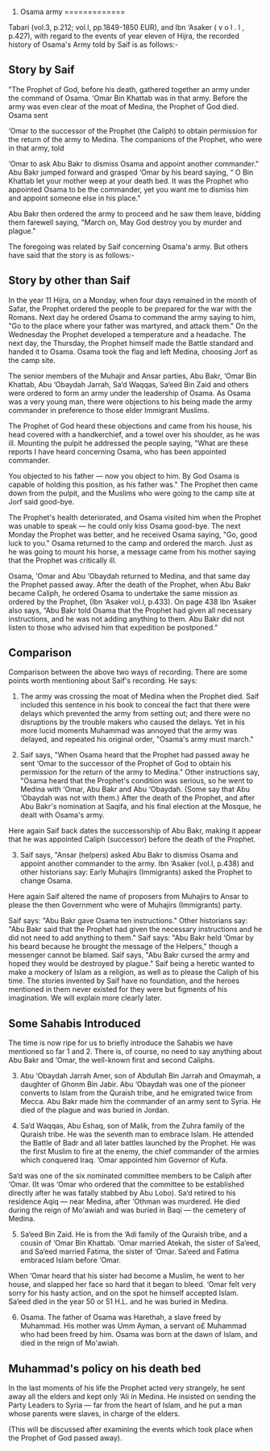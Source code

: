 1. Osama army
=============

Tabari (vol.3, p.212; vol.l, pp.1849-1850 EUR), and Ibn ‘Asaker ( v o l
. l , p.427), with regard to the events of year eleven of Hijra, the
recorded history of Osama's Army told by Saif is as follows:-

Story by Saif
-------------

"The Prophet of God, before his death, gathered together an army under
the command of Osama. ‘Omar Bin Khattab was in that army. Before the
army was even clear of the moat of Medina, the Prophet of God died.
Osama sent

‘Omar to the successor of the Prophet (the Caliph) to obtain permission
for the return of the army to Medina. The companions of the Prophet, who
were in that army, told

‘Omar to ask Abu Bakr to dismiss Osama and appoint another commander."
Abu Bakr jumped forward and grasped ‘Omar by his beard saying, “ O Bin
Khattab let your mother weep at your death bed. It was the Prophet who
appointed Osama to be the commander, yet you want me to dismiss him and
appoint someone else in his place."

Abu Bakr then ordered the army to proceed and he saw them leave, bidding
them farewell saying, "March on, May God destroy you by murder and
plague."

The foregoing was related by Saif concerning Osama's army. But others
have said that the story is as follows:-

Story by other than Saif
------------------------

In the year 11 Hijra, on a Monday, when four days remained in the month
of Safar, the Prophet ordered the people to be prepared for the war with
the Romans. Next day he ordered Osama to command the army saying to him,
"Go to the place where your father was martyred, and attack them." On
the Wednesday the Prophet developed a temperature and a headache. The
next day, the Thursday, the Prophet himself made the Battle standard and
handed it to Osama. Osama took the flag and left Medina, choosing Jorf
as the camp site.

The senior members of the Muhajir and Ansar parties, Abu Bakr, ‘Omar Bin
Khattab, Abu ‘Obaydah Jarrah, Sa‘d Waqqas, Sa‘eed Bin Zaid and others
were ordered to form an army under the leadership of Osama. As Osama was
a very young man, there were objections to his being made the army
commander in preference to those elder Immigrant Muslims.

The Prophet of God heard these objections and came from his house, his
head covered with a handkerchief, and a towel over his shoulder, as he
was ill. Mounting the pulpit he addressed the people saying, "What are
these reports I have heard concerning Osama, who has been appointed
commander.

You objected to his father — now you object to him. By God Osama is
capable of holding this position, as his father was." The Prophet then
came down from the pulpit, and the Muslims who were going to the camp
site at Jorf said good-bye.

The Prophet's health deteriorated, and Osama visited him when the
Prophet was unable to speak — he could only kiss Osama good-bye. The
next Monday the Prophet was better, and he received Osama saying, "Go,
good luck to you." Osama returned to the camp and ordered the march.
Just as he was going to mount his horse, a message came from his mother
saying that the Prophet was critically ill.

Osama, ‘Omar and Abu ‘Obaydah returned to Medina, and that same day the
Prophet passed away. After the death of the Prophet, when Abu Bakr
became Caliph, he ordered Osama to undertake the same mission as ordered
by the Prophet, (Ibn ‘Asaker vol.l, p.433). On page 438 Ibn ‘Asaker also
says, “Abu Bakr told Osama that the Prophet had given all necessary
instructions, and he was not adding anything to them. Abu Bakr did not
listen to those who advised him that expedition be postponed.”

Comparison
----------

Comparison between the above two ways of recording. There are some
points worth mentioning about Saif's recording. He says:

1) The army was crossing the moat of Medina when the Prophet died. Saif
included this sentence in his book to conceal the fact that there were
delays which prevented the army from setting out; and there were no
disruptions by the trouble makers who caused the delays. Yet in his more
lucid moments Muhammad was annoyed that the army was delayed, and
repeated his original order, "Osama's army must march."

2) Saif says, "When Osama heard that the Prophet had passed away he sent
‘Omar to the successor of the Prophet of God to obtain his permission
for the return of the army to Medina." Other instructions say, "Osama
heard that the Prophet's condition was serious, so he went to Medina
with ‘Omar, Abu Bakr and Abu ‘Obaydah. (Some say that Abu ‘Obaydah was
not with them.) After the death of the Prophet, and after Abu Bakr's
nomination at Saqifa, and his final election at the Mosque, he dealt
with Osama's army.

Here again Saif back dates the successorship of Abu Bakr, making it
appear that he was appointed Caliph (successor) before the death of the
Prophet.

3) Saif says, "Ansar (helpers) asked Abu Bakr to dismiss Osama and
appoint another commander to the army. Ibn ‘Asaker (vol.I, p.438) and
other historians say: Early Muhajirs (Immigrants) asked the Prophet to
change Osama.

Here again Saif altered the name of proposers from Muhajirs to Ansar to
please the then Government who were of Muhajirs (Immigrants) party.

Saif says: "Abu Bakr gave Osama ten instructions." Other historians say:
"Abu Bakr said that the Prophet had given the necessary instructions and
he did not need to add anything to them." Saif says: "Abu Bakr held
‘Omar by his beard because he brought the message of the Helpers,"
though a messenger cannot be blamed. Saif says, "Abu Bakr cursed the
army and hoped they would be destroyed by plague." Saif being a heretic
wanted to make a mockery of Islam as a religion, as well as to please
the Caliph of his time. The stories invented by Saif have no foundation,
and the heroes mentioned in them never existed for they were but
figments of his imagination. We will explain more clearly later.

Some Sahabis Introduced
-----------------------

The time is now ripe for us to briefly introduce the Sahabis we have
mentioned so far 1 and 2. There is, of course, no need to say anything
about Abu Bakr and ‘Omar, the well-known first and second Caliphs.

3) Abu ‘Obaydah Jarrah Amer, son of Abdullah Bin Jarrah and Omaymah, a
daughter of Ghonm Bin Jabir. Abu ‘Obaydah was one of the pioneer
converts to Islam from the Quraish tribe, and he emigrated twice from
Mecca. Abu Bakr made him the commander of an army sent to Syria. He died
of the plague and was buried in Jordan.

4) Sa‘d Waqqas, Abu Eshaq, son of Malik, from the Zuhra family of the
Quraish tribe. He was the seventh man to embrace Islam. He attended the
Battle of Badr and all later battles launched by the Prophet. He was the
first Muslim to fire at the enemy, the chief commander of the armies
which conquered Iraq. ‘Omar appointed him Governor of Kufa.

Sa‘d was one of the six nominated committee members to be Caliph after
‘Omar. (It was ‘Omar who ordered that the committee to be established
directly after he was fatally stabbed by Abu Lobo). Sa‘d retired to his
residence Aqiq — near Medina, after ‘Othman was murdered. He died during
the reign of Mo'awiah and was buried in Baqi — the cemetery of Medina.

5) Sa‘eed Bin Zaid. He is from the ‘Adi family of the Quraish tribe, and
a cousin of ‘Omar Bin Khattab. ‘Omar married Atekah, the sister of
Sa‘eed, and Sa‘eed married Fatima, the sister of ‘Omar. Sa‘eed and
Fatima embraced Islam before ‘Omar.

When ‘Omar heard that his sister had become a Muslim, he went to her
house, and slapped her face so hard that it began to bleed. ‘Omar felt
very sorry for his hasty action, and on the spot he himself accepted
Islam. Sa‘eed died in the year 50 or 51 H.L. and he was buried in
Medina.

6) Osama. The father of Osama was Harethah, a slave freed by Muhammad.
His mother was Umm Ayman, a servant o£ Muhammad who had been freed by
him. Osama was born at the dawn of Islam, and died in the reign of
Mo'awiah.

Muhammad's policy on his death bed
----------------------------------

In the last moments of his life the Prophet acted very strangely, he
sent away all the elders and kept only ‘Ali in Medina. He insisted on
sending the Party Leaders to Syria — far from the heart of Islam, and he
put a man whose parents were slaves, in charge of the elders.

(This will be discussed after examining the events which took place when
the Prophet of God passed away).


